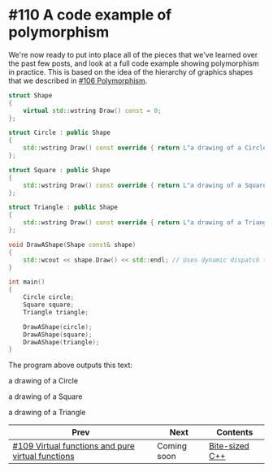 # #110 A code example of polymorphism

We're now ready to put into place all of the pieces that we've learned over the past few posts, and look at a full code example showing polymorphism in practice. This is based on the idea of the hierarchy of graphics shapes that we described in [#106 Polymorphism](106.md).

```cpp
struct Shape
{
    virtual std::wstring Draw() const = 0;
};

struct Circle : public Shape
{
    std::wstring Draw() const override { return L"a drawing of a Circle"; }
};

struct Square : public Shape
{
    std::wstring Draw() const override { return L"a drawing of a Square"; }
};

struct Triangle : public Shape
{
    std::wstring Draw() const override { return L"a drawing of a Triangle"; }
};

void DrawAShape(Shape const& shape)
{
    std::wcout << shape.Draw() << std::endl; // Uses dynamic dispatch to call the appropriate implementation of Drive.
}

int main()
{
    Circle circle;
    Square square;
    Triangle triangle;

    DrawAShape(circle);
    DrawAShape(square);
    DrawAShape(triangle);
}
```

The program above outputs this text:

a drawing of a Circle

a drawing of a Square

a drawing of a Triangle

|Prev|Next|Contents|
|-|-|-|
|[#109 Virtual functions and pure virtual functions](109.md)|Coming soon|[Bite-sized C++](../README.md)|
